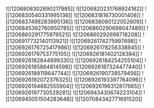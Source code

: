![[1206808302690217985]]
![[1206820231768924162]]
![[1206830540331995136]]
![[1206831816730001408]]
![[1206837498283995136]]
![[1206838080122052609]]
![[1206845392760950785]]
![[1206860290698047489]]
![[1206860291775979521]]
![[1206860292698718208]]
![[1206917732140113921]]
![[1206926174275997698]]
![[1206926176725417986]]
![[1206926178256338945]]
![[1206926179753775105]]
![[1206926181402128384]]
![[1206926182844899330]]
![[1206926184254255104]]
![[1206926185864814598]]
![[1206926187324477440]]
![[1206926189119647744]]
![[1206926190738579456]]
![[1206926192072376325]]
![[1206926193397764096]]
![[1206926194882555904]]
![[1206926196312817665]]
![[1206926197730529281]]
![[1206943430674223104]]
![[1206945051504283648]]
![[1207084342771691520]]
